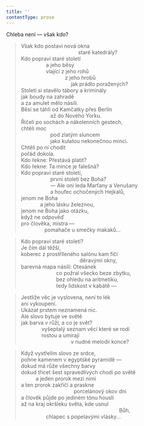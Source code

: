 ```yaml
---
title: ''
contentType: prose
---
```


Chleba není — však kdo?

> Však kdo postaví nová okna  
>                                        staré katedrály?  
> Kdo popraví staré století  
>                  a jeho běsy  
>                  vlající z jeho rohů  
>                               z jeho hrobů  
>                                   jak prádlo poražených?  
> Století si stavělo tábory a kriminály  
> jak boudy na zahradě  
> a za amulet mělo násilí.  
> Běsi se táhli od Kamčatky přes Berlín  
>                     až do Nového Yorku.  
> Řičeli po sochách a nákolenních gestech,  
> chtěli moc  
>                     pod zlatým sluncem  
>                     jako kulatou nekonečnou minci.  
> Chtěli po ní chodit  
> pořád dokola.  
> Kdo řekne: Přestává platit?  
> Kdo řekne: Ta mince je falešná?  
> Kdo popraví staré století,  
>                     první století bez Boha?  
>                     — Ale oni leda Marťany a Venušany  
>                     a houfec ochočených Hejkalů,  
> jenom ne Boha  
>              a jeho lásku železnou,  
> jenom ne Boha jako otázku,  
> když ne odpověď  
> pro člověka, mistra —  
>                 pomahače u smečky makaků…

> Kdo popraví staré století?  
> Je čím dál těžší,  
> koberec z prostříleného salónu kam fičí  
>                                         děravými okny,  
> barevná mapa násilí: Otesánek  
>                         co požral všecko beze zbytku,  
>                         bez ohledu na aritmetiku,  
>                         tedy lidskost v kabátě —

> Jestliže věc je vyslovena, není to lék  
> ani vykoupení.  
> Ukázat prstem neznamená nic.  
> Ale slovo bytuje ve světě  
> jak barva v růži, a co je svět?  
>               vyšeptalý seznam věcí které se rodí  
>               rostou a umírají  
>                                   v nudné melodii konce?

> Když vystřelím slovo ze srdce,  
> pohne kamenem v egyptské pyramidě —  
> dokud má růže všechny barvy  
> dokud třicet šest spravedlivých chodí po světě  
>           a jeden prorok mezi nimi  
> a ten prorok zakřičí a praskne  
>                                     porcelánový okov dní  
> a člověk půjde po jediném tónu houslí  
> až na kraj okršleku světa, kde usnul  
>                                                                    Bůh,  
>                  chlapec s popelavými vlásky…
